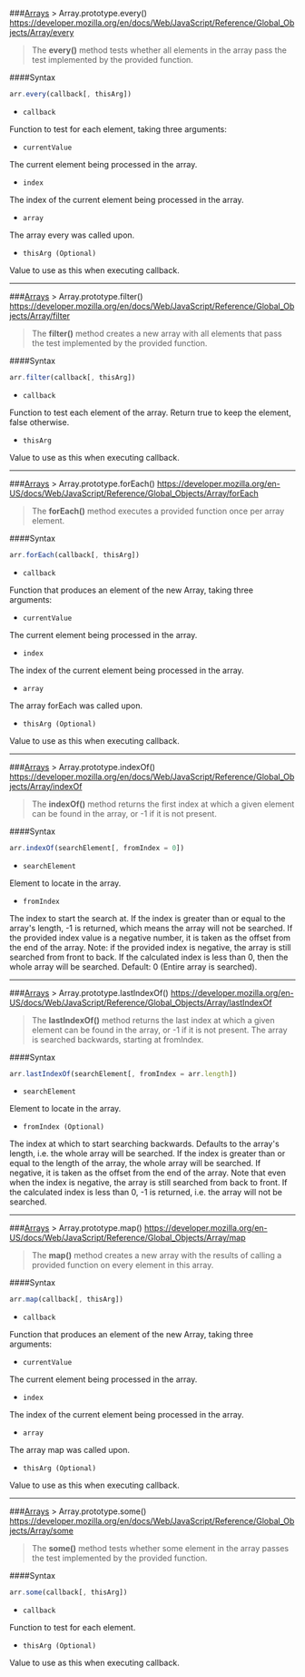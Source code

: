 ###[Arrays](../) > Array.prototype.every()
https://developer.mozilla.org/en/docs/Web/JavaScript/Reference/Global_Objects/Array/every
>The **every()** method tests whether all elements in the array pass the test implemented by the provided function.

####Syntax
```js
arr.every(callback[, thisArg])
```

- <code>callback</code>

Function to test for each element, taking three arguments:

 - <code>currentValue</code>

 The current element being processed in the array.

 - <code>index</code>

 The index of the current element being processed in the array.

 - <code>array</code>

 The array every was called upon.

- <code>thisArg (Optional)</code>

Value to use as this when executing callback.

---

###[Arrays](../) > Array.prototype.filter()
https://developer.mozilla.org/en/docs/Web/JavaScript/Reference/Global_Objects/Array/filter
>The **filter()** method creates a new array with all elements that pass the test implemented by the provided function.

####Syntax
```js
arr.filter(callback[, thisArg])
```

- <code>callback</code>

Function to test each element of the array. Return true to keep the element, false otherwise.

- <code>thisArg</code>

Value to use as this when executing callback.

---

###[Arrays](../) > Array.prototype.forEach()
https://developer.mozilla.org/en-US/docs/Web/JavaScript/Reference/Global_Objects/Array/forEach
>The **forEach()** method executes a provided function once per array element.

####Syntax
```js
arr.forEach(callback[, thisArg])
```

- <code>callback</code>

Function that produces an element of the new Array, taking three arguments:

 - <code>currentValue</code>

 The current element being processed in the array.

 - <code>index</code>

 The index of the current element being processed in the array.

 - <code>array</code>

 The array forEach was called upon.

- <code>thisArg (Optional)</code>

Value to use as this when executing callback.

---

###[Arrays](../) > Array.prototype.indexOf()
https://developer.mozilla.org/en/docs/Web/JavaScript/Reference/Global_Objects/Array/indexOf
>The **indexOf()** method returns the first index at which a given element can be found in the array, or -1 if it is not present.

####Syntax
```js
arr.indexOf(searchElement[, fromIndex = 0])
```

- <code>searchElement</code>

Element to locate in the array.

- <code>fromIndex</code>

The index to start the search at. If the index is greater than or equal to the array's length, -1 is returned, which means the array will not be searched. If the provided index value is a negative number, it is taken as the offset from the end of the array. Note: if the provided index is negative, the array is still searched from front to back. If the calculated index is less than 0, then the whole array will be searched. Default: 0 (Entire array is searched).

---

###[Arrays](../) > Array.prototype.lastIndexOf()
https://developer.mozilla.org/en-US/docs/Web/JavaScript/Reference/Global_Objects/Array/lastIndexOf
>The **lastIndexOf()** method returns the last index at which a given element can be found in the array, or -1 if it is not present. The array is searched backwards, starting at fromIndex.

####Syntax
```js
arr.lastIndexOf(searchElement[, fromIndex = arr.length])
```

- <code>searchElement</code>

Element to locate in the array.

- <code>fromIndex (Optional)</code>

The index at which to start searching backwards. Defaults to the array's length, i.e. the whole array will be searched. If the index is greater than or equal to the length of the array, the whole array will be searched. If negative, it is taken as the offset from the end of the array. Note that even when the index is negative, the array is still searched from back to front. If the calculated index is less than 0, -1 is returned, i.e. the array will not be searched.

---

###[Arrays](../) > Array.prototype.map()
https://developer.mozilla.org/en-US/docs/Web/JavaScript/Reference/Global_Objects/Array/map
>The **map()** method creates a new array with the results of calling a provided function on every element in this array.

####Syntax
```js
arr.map(callback[, thisArg])
```

- <code>callback</code>

Function that produces an element of the new Array, taking three arguments:

 - <code>currentValue</code>

 The current element being processed in the array.

 - <code>index</code>

 The index of the current element being processed in the array.

 - <code>array</code>

 The array map was called upon.

- <code>thisArg (Optional)</code>

Value to use as this when executing callback.

---

###[Arrays](../) > Array.prototype.some()
https://developer.mozilla.org/en/docs/Web/JavaScript/Reference/Global_Objects/Array/some
>The **some()** method tests whether some element in the array passes the test implemented by the provided function.

####Syntax
```js
arr.some(callback[, thisArg])
```

- <code>callback</code>

Function to test for each element.

- <code>thisArg (Optional)</code>

Value to use as this when executing callback.
